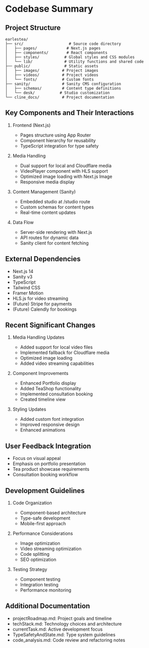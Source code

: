 # Codebase Summary

## Project Structure
```
earlestea/
├── src/                    # Source code directory
│   ├── pages/             # Next.js pages
│   ├── components/        # React components
│   ├── styles/           # Global styles and CSS modules
│   └── lib/              # Utility functions and shared code
├── public/               # Static assets
│   ├── images/          # Project images
│   ├── videos/          # Project videos
│   └── fonts/           # Custom fonts
├── sanity/              # Sanity CMS configuration
│   ├── schemas/         # Content type definitions
│   └── desk/           # Studio customization
└── cline_docs/          # Project documentation
```

## Key Components and Their Interactions
1. Frontend (Next.js)
   - Pages structure using App Router
   - Component hierarchy for reusability
   - TypeScript integration for type safety

2. Media Handling
   - Dual support for local and Cloudflare media
   - VideoPlayer component with HLS support
   - Optimized image loading with Next.js Image
   - Responsive media display

3. Content Management (Sanity)
   - Embedded studio at /studio route
   - Custom schemas for content types
   - Real-time content updates

4. Data Flow
   - Server-side rendering with Next.js
   - API routes for dynamic data
   - Sanity client for content fetching

## External Dependencies
- Next.js 14
- Sanity v3
- TypeScript
- Tailwind CSS
- Framer Motion
- HLS.js for video streaming
- (Future) Stripe for payments
- (Future) Calendly for bookings

## Recent Significant Changes
1. Media Handling Updates
   - Added support for local video files
   - Implemented fallback for Cloudflare media
   - Optimized image loading
   - Added video streaming capabilities

2. Component Improvements
   - Enhanced Portfolio display
   - Added TeaShop functionality
   - Implemented consultation booking
   - Created timeline view

3. Styling Updates
   - Added custom font integration
   - Improved responsive design
   - Enhanced animations

## User Feedback Integration
- Focus on visual appeal
- Emphasis on portfolio presentation
- Tea product showcase requirements
- Consultation booking workflow

## Development Guidelines
1. Code Organization
   - Component-based architecture
   - Type-safe development
   - Mobile-first approach

2. Performance Considerations
   - Image optimization
   - Video streaming optimization
   - Code splitting
   - SEO optimization

3. Testing Strategy
   - Component testing
   - Integration testing
   - Performance monitoring

## Additional Documentation
- projectRoadmap.md: Project goals and timeline
- techStack.md: Technology choices and architecture
- currentTask.md: Active development focus
- TypeSafetyAndState.md: Type system guidelines
- code_analysis.md: Code review and refactoring notes
